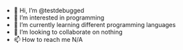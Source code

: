 - 👋 Hi, I’m @testdebugged
- 👀 I’m interested in programming
- 🌱 I’m currently learning different programming languages
- 💞️ I’m looking to collaborate on nothing
- 📫 How to reach me N/A

<!---
testdebugged/testdebugged is a ✨ special ✨ repository because its `README.md` (this file) appears on your GitHub profile.
You can click the Preview link to take a look at your changes.
--->
